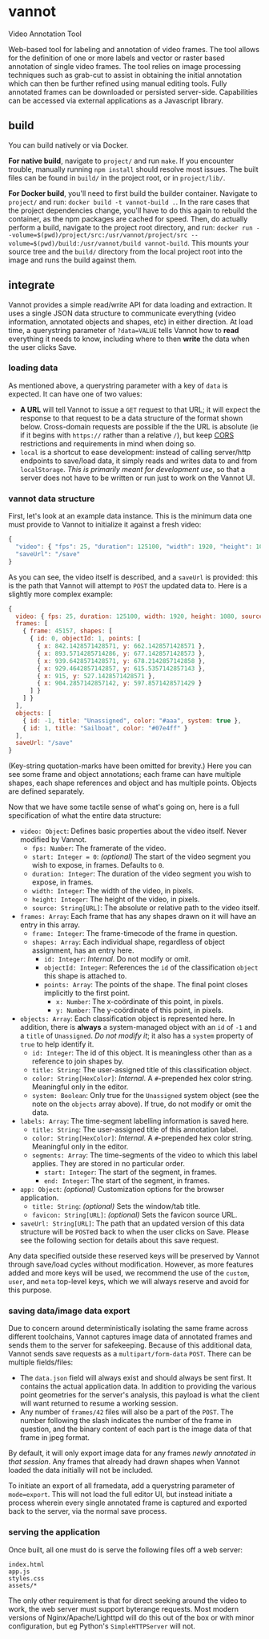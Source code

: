# vannot
Video Annotation Tool

Web-based tool for labeling and annotation of video frames. The tool allows for the definition of one or more labels and vector or raster based annotation of single video frames. The tool relies on image processing techniques such as grab-cut to assist in obtaining the initial annotation which can then be further refined using manual editing tools. Fully annotated frames can be downloaded or persisted server-side. Capabilities can be accessed via external applications as a Javascript library.

## build

You can build natively or via Docker.

**For native build**, navigate to `project/` and run `make`. If you encounter trouble, manually running `npm install` should resolve most issues. The built files can be found in `build/` in the project root, or in `project/lib/`.

**For Docker build**, you'll need to first build the builder container. Navigate to `project/` and run: `docker build -t vannot-build .`. In the rare cases that the project dependencies change, you'll have to do this again to rebuild the container, as the npm packages are cached for speed. Then, do actually perform a build, navigate to the project root directory, and run: `docker run --volume=$(pwd)/project/src:/usr/vannot/project/src --volume=$(pwd)/build:/usr/vannot/build vannot-build`. This mounts your source tree and the `build/` directory from the local project root into the image and runs the build against them.

## integrate

Vannot provides a simple read/write API for data loading and extraction. It uses a single JSON data structure to communicate everything (video information, annotated objects and shapes, etc) in either direction. At load time, a querystring parameter of `?data=VALUE` tells Vannot how to **read** everything it needs to know, including where to then **write** the data when the user clicks Save.

### loading data

As mentioned above, a querystring parameter with a key of `data` is expected. It can have one of two values:

* **A URL** will tell Vannot to issue a `GET` request to that URL; it will expect the response to that request to be a data structure of the format shown below. Cross-domain requests are possible if the the URL is absolute (ie if it begins with `https://` rather than a relative `/`), but keep [CORS](https://developer.mozilla.org/en-US/docs/Web/HTTP/CORS) restrictions and requirements in mind when doing so.
* `local` is a shortcut to ease development: instead of calling server/http endpoints to save/load data, it simply reads and writes data to and from `localStorage`. _This is primarily meant for development use_, so that a server does not have to be written or run just to work on the Vannot UI.

### vannot data structure

First, let's look at an example data instance. This is the minimum data one must provide to Vannot to initialize it against a fresh video:

```javascript
{
  "video": { "fps": 25, "duration": 125100, "width": 1920, "height": 1080, "source": "/path/to/video.mp4" },
  "saveUrl": "/save"
}
```

As you can see, the video itself is described, and a `saveUrl` is provided: this is the path that Vannot will attempt to `POST` the updated data to. Here is a slightly more complex example:

```javascript
{
  video: { fps: 25, duration: 125100, width: 1920, height: 1080, source: "/path/to/video.mp4" },
  frames: [
    { frame: 45157, shapes: [
      { id: 0, objectId: 1, points: [
        { x: 842.1428571428571, y: 662.1428571428571 }, 
        { x: 893.5714285714286, y: 677.1428571428573 },
        { x: 939.6428571428571, y: 678.2142857142858 },
        { x: 929.4642857142857, y: 615.5357142857143 },
        { x: 915, y: 527.1428571428571 },
        { x: 904.2857142857142, y: 597.8571428571429 }
      ] }
    ] }
  ],
  objects: [
    { id: -1, title: "Unassigned", color: "#aaa", system: true },
    { id: 1, title: "Sailboat", color: "#07e4ff" }
  ],
  saveUrl: "/save"
}
```

(Key-string quotation-marks have been omitted for brevity.) Here you can see some frame and object annotations; each frame can have multiple shapes, each shape references and object and has multiple points. Objects are defined separately.

Now that we have some tactile sense of what's going on, here is a full specification of what the entire data structure:

* `video: Object`: Defines basic properties about the video itself. Never modified by Vannot.
  * `fps: Number`: The framerate of the video.
  * `start: Integer = 0`: _(optional)_ The start of the video segment you wish to expose, in frames. Defaults to `0`.
  * `duration: Integer`: The duration of the video segment you wish to expose, in frames.
  * `width: Integer`: The width of the video, in pixels.
  * `height: Integer`: The height of the video, in pixels.
  * `source: String[URL]`: The absolute or relative path to the video itself.
* `frames: Array`: Each frame that has any shapes drawn on it will have an entry in this array.
  * `frame: Integer`: The frame-timecode of the frame in question.
  * `shapes: Array`: Each individual shape, regardless of object assignment, has an entry here.
    * `id: Integer`: _Internal_. Do not modify or omit.
    * `objectId: Integer`: References the `id` of the classification `object` this shape is attached to.
    * `points: Array`: The points of the shape. The final point closes implicitly to the first point.
      * `x: Number`: The x-coördinate of this point, in pixels.
      * `y: Number`: The y-coördinate of this point, in pixels.
* `objects: Array`: Each classification object is represented here. In addition, there is **always** a system-managed object with an `id` of `-1` and a `title` of `Unassigned`. _Do not modify it_; it also has a `system` property of `true` to help identify it.
  * `id: Integer`: The id of this object. It is meaningless other than as a reference to join shapes by.
  * `title: String`: The user-assigned title of this classification object.
  * `color: String[HexColor]`: _Internal_. A `#`-prepended hex color string. Meaningful only in the editor.
  * `system: Boolean`: Only true for the `Unassigned` system object (see the note on the `objects` array above). If true, do not modify or omit the data.
* `labels: Array`: The time-segment labelling information is saved here.
  * `title: String`: The user-assigned title of this annotation label.
  * `color: String[HexColor]`: _Internal_. A `#`-prepended hex color string. Meaningful only in the editor.
  * `segments: Array`: The time-segments of the video to which this label applies. They are stored in no particular order.
    * `start: Integer`: The start of the segment, in frames.
    * `end: Integer`: The start of the segment, in frames.
* `app: Object`: _(optional)_ Customization options for the browser application.
  * `title: String`: _(optional)_ Sets the window/tab title.
  * `favicon: String[URL]`: _(optional)_ Sets the favicon source URL.
* `saveUrl: String[URL]`: The path that an updated version of this data structure will be `POST`ed back to when the user clicks on Save. Please see the following section for details about this save request.

Any data specified outside these reserved keys will be preserved by Vannot through save/load cycles without modification. However, as more features added and more keys will be used, we recommend the use of the `custom`, `user`, and `meta` top-level keys, which we will always reserve and avoid for this purpose.

### saving data/image data export

Due to concern around deterministically isolating the same frame across different toolchains, Vannot captures image data of annotated frames and sends them to the server for safekeeping. Because of this additional data, Vannot sends save requests as a `multipart/form-data` `POST`. There can be multiple fields/files:

* The `data.json` field will always exist and should always be sent first. It contains the actual application data. In addition to providing the various point geometries for the server's analysis, this payload is what the client will want returned to resume a working session.
* Any number of `frames/42` files will also be a part of the `POST`. The number following the slash indicates the number of the frame in question, and the binary content of each part is the image data of that frame in jpeg format.

By default, it will only export image data for any frames _newly annotated in that session_. Any frames that already had drawn shapes when Vannot loaded the data initially will not be included.

To initiate an export of all framedata, add a querystring parameter of `mode=export`. This will not load the full editor UI, but instead initiate a process wherein every single annotated frame is captured and exported back to the server, via the normal save process.

### serving the application

Once built, all one must do is serve the following files off a web server:

```
index.html
app.js
styles.css
assets/*
```

The only other requirement is that for direct seeking around the video to work, the web server must support byterange requests. Most modern versions of Nginx/Apache/Lighttpd will do this out of the box or with minor configuration, but eg Python's `SimpleHTTPServer` will not.

